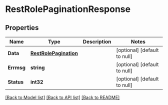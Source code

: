 # RestRolePaginationResponse

## Properties
Name | Type | Description | Notes
------------ | ------------- | ------------- | -------------
**Data** | [**RestRolePagination**](RestRolePagination.md) |  | [optional] [default to null]
**Errmsg** | **string** |  | [optional] [default to null]
**Status** | **int32** |  | [optional] [default to null]

[[Back to Model list]](../README.md#documentation-for-models) [[Back to API list]](../README.md#documentation-for-api-endpoints) [[Back to README]](../README.md)


